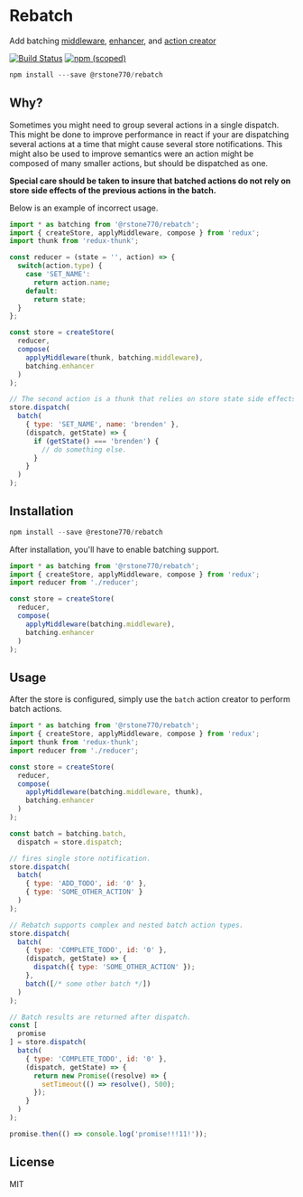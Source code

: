 Rebatch
=======

Add batching [middleware](http://redux.js.org/docs/Glossary.html#middleware), [enhancer](http://redux.js.org/docs/Glossary.html#store-enhancer), and [action creator](http://redux.js.org/docs/Glossary.html##action-creator)

[![Build Status](https://travis-ci.org/rstone770/rebatch.svg?branch=master)](https://travis-ci.org/rstone770/rebatch)
[![npm (scoped)](https://img.shields.io/npm/v/@rstone770/rebatch.svg?maxAge=2592000)](https://www.npmjs.com/package/@rstone770/rebatch)

```js
npm install ---save @rstone770/rebatch
```

## Why?

Sometimes you might need to group several actions in a single dispatch. This might be done to improve performance in react if your are dispatching several actions at a time that might cause several store notifications. This might also be used to improve semantics were an action might be composed of many smaller actions, but should be dispatched as one.

__Special care should be taken to insure that batched actions do not rely on store side effects of the previous actions in the batch.__

Below is an example of incorrect usage.

```js
import * as batching from '@rstone770/rebatch';
import { createStore, applyMiddleware, compose } from 'redux';
import thunk from 'redux-thunk';

const reducer = (state = '', action) => {
  switch(action.type) {
    case 'SET_NAME':
      return action.name;
    default:
      return state;
  }
};

const store = createStore(
  reducer,
  compose(
    applyMiddleware(thunk, batching.middleware),
    batching.enhancer
  )
);

// The second action is a thunk that relies on store state side effects which will not exist until the batch is executed.
store.dispatch(
  batch(
    { type: 'SET_NAME', name: 'brenden' },
    (dispatch, getState) => {
      if (getState() === 'brenden') {
        // do something else.
      }
    }
  )
);
```

## Installation

```js
npm install --save @restone770/rebatch
```

After installation, you'll have to enable batching support.

```js
import * as batching from '@rstone770/rebatch';
import { createStore, applyMiddleware, compose } from 'redux';
import reducer from './reducer';

const store = createStore(
  reducer,
  compose(
    applyMiddleware(batching.middleware),
    batching.enhancer
  )
);
```

## Usage

After the store is configured, simply use the `batch` action creator to perform batch actions.

```js
import * as batching from '@rstone770/rebatch';
import { createStore, applyMiddleware, compose } from 'redux';
import thunk from 'redux-thunk';
import reducer from './reducer';

const store = createStore(
  reducer,
  compose(
    applyMiddleware(batching.middleware, thunk),
    batching.enhancer
  )
);

const batch = batching.batch,
  dispatch = store.dispatch;

// fires single store notification.
store.dispatch(
  batch(
    { type: 'ADD_TODO', id: '0' },
    { type: 'SOME_OTHER_ACTION' }
  )
);

// Rebatch supports complex and nested batch action types.
store.dispatch(
  batch(
    { type: 'COMPLETE_TODO', id: '0' },
    (dispatch, getState) => {
      dispatch({ type: 'SOME_OTHER_ACTION' });
    },
    batch([/* some other batch */])
  )
);

// Batch results are returned after dispatch.
const [
  promise
] = store.dispatch(
  batch(
    { type: 'COMPLETE_TODO', id: '0' },
    (dispatch, getState) => {
      return new Promise((resolve) => {
        setTimeout(() => resolve(), 500);
      });
    }
  )
);

promise.then(() => console.log('promise!!!11!'));
```

## License

MIT